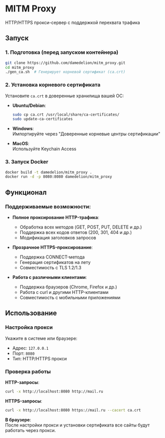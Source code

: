 # MITM Proxy

HTTP/HTTPS прокси-сервер с поддержкой перехвата трафика

## Запуск

### 1. Подготовка (перед запуском контейнера)

```bash
git clone https://github.com/damedelion/mitm_proxy.git
cd mitm_proxy
./gen_ca.sh  # Генерирует корневой сертификат (ca.crt)
```

### 2. Установка корневого сертификата

Установите `ca.crt` в доверенные хранилища вашей ОС:

- **Ubuntu/Debian**:
  ```bash
  sudo cp ca.crt /usr/local/share/ca-certificates/
  sudo update-ca-certificates
  ```

- **Windows**:  
  Импортируйте через "Доверенные корневые центры сертификации"

- **MacOS**:  
  Используйте Keychain Access

### 3. Запуск Docker

```bash
docker build -t damedelion/mitm_proxy .
docker run -d -p 8080:8080 damedelion/mitm_proxy
```

## Функционал

### Поддерживаемые возможности:
- **Полное проксирование HTTP-трафика**:
  - Обработка всех методов (GET, POST, PUT, DELETE и др.)
  - Поддержка всех кодов ответов (200, 301, 404 и др.)
  - Модификация заголовков запросов

- **Прозрачное HTTPS-проксирование**:
  - Поддержка CONNECT-метода
  - Генерация сертификатов на лету
  - Совместимость с TLS 1.2/1.3

- **Работа с различными клиентами**:
  - Поддержка браузеров (Chrome, Firefox и др.)
  - Работа с curl и другими HTTP-клиентами
  - Совместимость с мобильными приложениями

## Использование

### Настройка прокси
Укажите в системе или браузере:
- Адрес: `127.0.0.1`
- Порт: `8080`
- Тип: HTTP/HTTPS прокси

### Проверка работы

**HTTP-запросы**:
```bash
curl -x http://localhost:8080 http://mail.ru
```

**HTTPS-запросы**:
```bash
curl -x http://localhost:8080 https://mail.ru --cacert ca.crt
```

**В браузере**:  
После настройки прокси и установки сертификата все сайты будут работать через прокси.